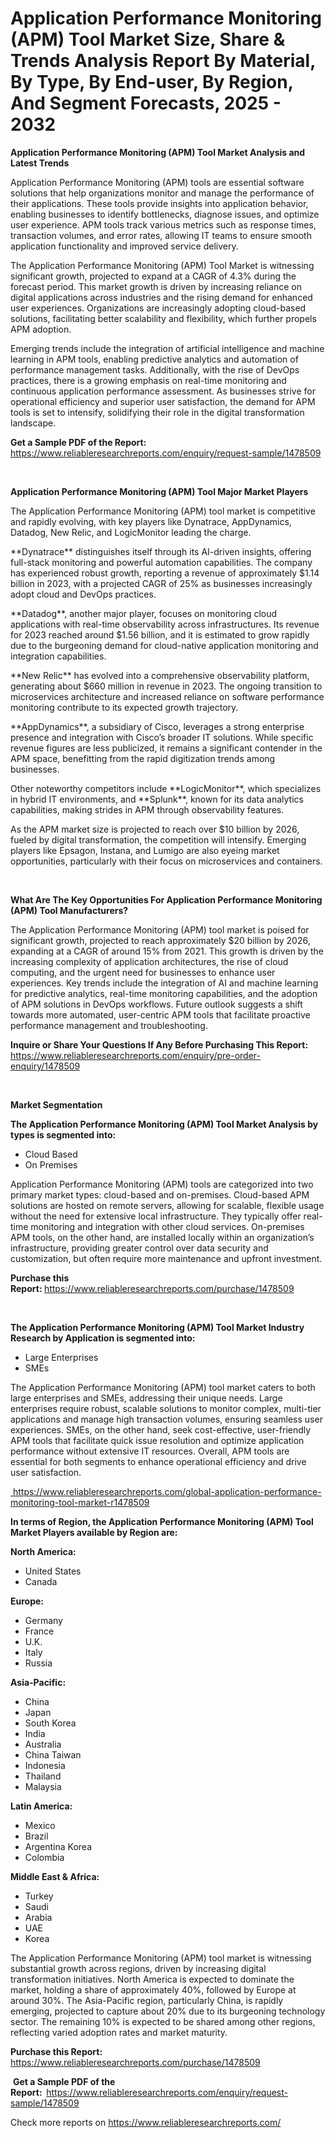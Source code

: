 <p><h1>Application Performance Monitoring (APM) Tool Market Size, Share & Trends Analysis Report By Material, By Type, By End-user, By Region, And Segment Forecasts, 2025 - 2032</h1></p><p><strong>Application Performance Monitoring (APM) Tool Market Analysis and Latest Trends</strong></p>
<p><p>Application Performance Monitoring (APM) tools are essential software solutions that help organizations monitor and manage the performance of their applications. These tools provide insights into application behavior, enabling businesses to identify bottlenecks, diagnose issues, and optimize user experience. APM tools track various metrics such as response times, transaction volumes, and error rates, allowing IT teams to ensure smooth application functionality and improved service delivery.</p><p>The Application Performance Monitoring (APM) Tool Market is witnessing significant growth, projected to expand at a CAGR of 4.3% during the forecast period. This market growth is driven by increasing reliance on digital applications across industries and the rising demand for enhanced user experiences. Organizations are increasingly adopting cloud-based solutions, facilitating better scalability and flexibility, which further propels APM adoption.</p><p>Emerging trends include the integration of artificial intelligence and machine learning in APM tools, enabling predictive analytics and automation of performance management tasks. Additionally, with the rise of DevOps practices, there is a growing emphasis on real-time monitoring and continuous application performance assessment. As businesses strive for operational efficiency and superior user satisfaction, the demand for APM tools is set to intensify, solidifying their role in the digital transformation landscape.</p></p>
<p><strong>Get a Sample PDF of the Report:&nbsp;</strong> <a href="https://www.reliableresearchreports.com/enquiry/request-sample/1478509?utm_campaign=41&utm_medium=2&utm_source=Github&utm_content=ia&utm_term=11032025&utm_id=application-performance-monitoring-apm-tool">https://www.reliableresearchreports.com/enquiry/request-sample/1478509</a></p>
<p>&nbsp;</p>
<p><strong>Application Performance Monitoring (APM) Tool Major Market Players</strong></p>
<p><p>The Application Performance Monitoring (APM) tool market is competitive and rapidly evolving, with key players like Dynatrace, AppDynamics, Datadog, New Relic, and LogicMonitor leading the charge. </p><p>**Dynatrace** distinguishes itself through its AI-driven insights, offering full-stack monitoring and powerful automation capabilities. The company has experienced robust growth, reporting a revenue of approximately $1.14 billion in 2023, with a projected CAGR of 25% as businesses increasingly adopt cloud and DevOps practices.</p><p>**Datadog**, another major player, focuses on monitoring cloud applications with real-time observability across infrastructures. Its revenue for 2023 reached around $1.56 billion, and it is estimated to grow rapidly due to the burgeoning demand for cloud-native application monitoring and integration capabilities.</p><p>**New Relic** has evolved into a comprehensive observability platform, generating about $660 million in revenue in 2023. The ongoing transition to microservices architecture and increased reliance on software performance monitoring contribute to its expected growth trajectory.</p><p>**AppDynamics**, a subsidiary of Cisco, leverages a strong enterprise presence and integration with Cisco’s broader IT solutions. While specific revenue figures are less publicized, it remains a significant contender in the APM space, benefitting from the rapid digitization trends among businesses.</p><p>Other noteworthy competitors include **LogicMonitor**, which specializes in hybrid IT environments, and **Splunk**, known for its data analytics capabilities, making strides in APM through observability features. </p><p>As the APM market size is projected to reach over $10 billion by 2026, fueled by digital transformation, the competition will intensify. Emerging players like Epsagon, Instana, and Lumigo are also eyeing market opportunities, particularly with their focus on microservices and containers.</p></p>
<p>&nbsp;</p>
<p><strong>What Are The Key Opportunities For Application Performance Monitoring (APM) Tool Manufacturers?</strong></p>
<p><p>The Application Performance Monitoring (APM) tool market is poised for significant growth, projected to reach approximately $20 billion by 2026, expanding at a CAGR of around 15% from 2021. This growth is driven by the increasing complexity of application architectures, the rise of cloud computing, and the urgent need for businesses to enhance user experiences. Key trends include the integration of AI and machine learning for predictive analytics, real-time monitoring capabilities, and the adoption of APM solutions in DevOps workflows. Future outlook suggests a shift towards more automated, user-centric APM tools that facilitate proactive performance management and troubleshooting.</p></p>
<p><strong>Inquire or Share Your Questions If Any Before Purchasing This Report:</strong> <a href="https://www.reliableresearchreports.com/enquiry/pre-order-enquiry/1478509?utm_campaign=41&utm_medium=2&utm_source=Github&utm_content=ia&utm_term=11032025&utm_id=application-performance-monitoring-apm-tool">https://www.reliableresearchreports.com/enquiry/pre-order-enquiry/1478509</a></p>
<p>&nbsp;</p>
<p><strong>Market Segmentation</strong></p>
<p><strong>The Application Performance Monitoring (APM) Tool Market Analysis by types is segmented into:</strong></p>
<p><ul><li>Cloud Based</li><li>On Premises</li></ul></p>
<p><p>Application Performance Monitoring (APM) tools are categorized into two primary market types: cloud-based and on-premises. Cloud-based APM solutions are hosted on remote servers, allowing for scalable, flexible usage without the need for extensive local infrastructure. They typically offer real-time monitoring and integration with other cloud services. On-premises APM tools, on the other hand, are installed locally within an organization’s infrastructure, providing greater control over data security and customization, but often require more maintenance and upfront investment.</p></p>
<p><strong>Purchase this Report:&nbsp;</strong><a href="https://www.reliableresearchreports.com/purchase/1478509?utm_campaign=41&utm_medium=2&utm_source=Github&utm_content=ia&utm_term=11032025&utm_id=application-performance-monitoring-apm-tool">https://www.reliableresearchreports.com/purchase/1478509</a></p>
<p>&nbsp;</p>
<p><strong>The Application Performance Monitoring (APM) Tool Market Industry Research by Application is segmented into:</strong></p>
<p><ul><li>Large Enterprises</li><li>SMEs</li></ul></p>
<p><p>The Application Performance Monitoring (APM) tool market caters to both large enterprises and SMEs, addressing their unique needs. Large enterprises require robust, scalable solutions to monitor complex, multi-tier applications and manage high transaction volumes, ensuring seamless user experiences. SMEs, on the other hand, seek cost-effective, user-friendly APM tools that facilitate quick issue resolution and optimize application performance without extensive IT resources. Overall, APM tools are essential for both segments to enhance operational efficiency and drive user satisfaction.</p></p>
<p><a href="https://www.reliableresearchreports.com/global-application-performance-monitoring-tool-market-r1478509?utm_campaign=41&utm_medium=2&utm_source=Github&utm_content=ia&utm_term=11032025&utm_id=application-performance-monitoring-apm-tool">&nbsp;https://www.reliableresearchreports.com/global-application-performance-monitoring-tool-market-r1478509</a></p>
<p><strong>In terms of Region, the Application Performance Monitoring (APM) Tool Market Players available by Region are:</strong></p>
<p>
    <p> <strong> North America: </strong>
        <ul>
            <li>United States</li>
            <li>Canada</li>
        </ul>
        </p> 
    <p> <strong> Europe: </strong>
        <ul>
            <li>Germany</li>
            <li>France</li>
            <li>U.K.</li>
            <li>Italy</li>
            <li>Russia</li>
        </ul>
        </p> 
    <p> <strong> Asia-Pacific: </strong>
        <ul>
            <li>China</li>
            <li>Japan</li>
            <li>South Korea</li>
            <li>India</li>
            <li>Australia</li>
            <li>China Taiwan</li>
            <li>Indonesia</li>
            <li>Thailand</li>
            <li>Malaysia</li>
        </ul>
        </p> 
    <p> <strong> Latin America: </strong>
        <ul>
            <li>Mexico</li>
            <li>Brazil</li>
            <li>Argentina Korea</li>
            <li>Colombia</li>
        </ul>
        </p> 
    <p> <strong> Middle East & Africa: </strong>
        <ul>
            <li>Turkey</li>
            <li>Saudi</li>
            <li>Arabia</li>
            <li>UAE</li>
            <li>Korea</li>
        </ul>
    </p>
    </p>
<p><p>The Application Performance Monitoring (APM) tool market is witnessing substantial growth across regions, driven by increasing digital transformation initiatives. North America is expected to dominate the market, holding a share of approximately 40%, followed by Europe at around 30%. The Asia-Pacific region, particularly China, is rapidly emerging, projected to capture about 20% due to its burgeoning technology sector. The remaining 10% is expected to be shared among other regions, reflecting varied adoption rates and market maturity.</p></p>
<p><strong>Purchase this Report: </strong><a href="https://www.reliableresearchreports.com/purchase/1478509?utm_campaign=41&utm_medium=2&utm_source=Github&utm_content=ia&utm_term=11032025&utm_id=application-performance-monitoring-apm-tool">https://www.reliableresearchreports.com/purchase/1478509</a></p>
<p>&nbsp;<strong>Get a Sample PDF of the Report:&nbsp;&nbsp;</strong><a href="https://www.reliableresearchreports.com/enquiry/request-sample/1478509?utm_campaign=41&utm_medium=2&utm_source=Github&utm_content=ia&utm_term=11032025&utm_id=application-performance-monitoring-apm-tool">https://www.reliableresearchreports.com/enquiry/request-sample/1478509</a></p>
<p><strong></strong></p>
<p>Check more reports on <a href="https://www.reliableresearchreports.com/?utm_campaign=41&utm_medium=2&utm_source=Github&utm_content=ia&utm_term=11032025&utm_id=application-performance-monitoring-apm-tool">https://www.reliableresearchreports.com/</a></p>